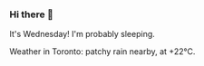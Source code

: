 ### Hi there :wave:

It's Wednesday! I'm probably sleeping.

Weather in Toronto: patchy rain nearby, at +22°C.
